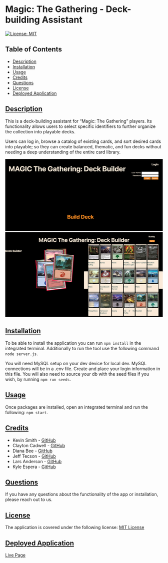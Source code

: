 # Magic: The Gathering - Deck-building Assistant

[![License: MIT](https://img.shields.io/badge/License-MIT-yellow.svg)](https://opensource.org/licenses/MIT)

## Table of Contents
* [Description](#description)
* [Installation](#installation)
* [Usage](#usage)
* [Credits](#credits)
* [Questions](#questions)
* [License](#license)
* [Deployed Application](#deployed-application)

## [Description](#table-of-contents)
This is a deck-building assistant for “Magic: The Gathering” players. Its functionality allows users to select specific identifiers to further organize the collection into playable decks.

Users can log in, browse a catalog of existing cards, and sort desired cards into playable; so they can create balanced, thematic, and fun decks without needing a deep understanding of the entire card library.  

![demo](./MTG%20-%20Deck%20Builder%20Assistant.png) 
![demo](./MTG%20-%20Deck%20Builder%20Assistant2.png) 

## [Installation](#table-of-contents)
To be able to install the application you can run `npm install` in the integrated terminal. Additionally to run the tool use the following command `node server.js`.

You will need MySQL setup on your dev device for local dev. MySQL connections will be in a .env file. Create and place your login information in this file. You will also need to source your db with the seed files if you wish, by running `npm run seeds`.

## [Usage](#table-of-contents)
Once packages are installed, open an integrated terminal and run the following: `npm start`.

## [Credits](#table-of-contents)
* Kevin Smith - [GitHub](https://github.com/Cleffy/)
* Clayton Cadwell - [GitHub](https://github.com/Claytonlax/)
* Diana Bee - [GitHub](https://github.com/dianabee16/)
* Jeff Tecson - [GitHub](https://github.com/jtecson85/)
* Lars Anderson - [GitHub](https://github.com/larsnanderson/)
* Kyle Espera - [GitHub](https://github.com/kyleespera/)

## [Questions](#table-of-contents)
If you have any questions about the functionality of the app or installation, please reach out to us.

## [License](#table-of-contents)
The application is covered under the following license:
[MIT License](https://choosealicense.com/licenses/mit/)

## [Deployed Application](#table-of-contents)
[Live Page](https://mtg-deck-463b3bcc9771.herokuapp.com/)